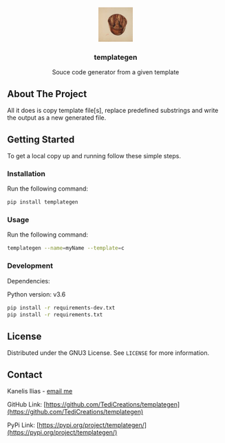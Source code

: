<!-- PROJECT LOGO -->
<br />
<p align="center">
  <a href="https://github.com/tedicreations/templategen">
    <img src="./images/logo.jpeg" alt="Logo" width="80" height="80">
  </a>

  <h3 align="center">templategen</h3>

  <p align="center">
    Souce code generator from a given template
  </p>
</p>

<!-- ABOUT THE PROJECT -->
## About The Project

All it does is copy template file[s], replace predefined substrings and write the output as a new generated file.

<!-- GETTING STARTED -->
## Getting Started

To get a local copy up and running follow these simple steps.


### Installation

Run the following command:

```sh
pip install templategen
```

### Usage

Run the following command:

```sh
templategen --name=myName --template=c
```

### Development

Dependencies:

Python version: v3.6

```sh
pip install -r requirements-dev.txt
pip install -r requirements.txt
```

<!-- LICENSE -->
## License

Distributed under the GNU3 License. See `LICENSE` for more information.


<!-- CONTACT -->
## Contact

Kanelis Ilias - [email me](mailto:hkanelhs@yahoo.gr)

GitHub Link: [https://github.com/TediCreations/templategen](https://github.com/TediCreations/templategen)

PyPi Link: [https://pypi.org/project/templategen/](https://pypi.org/project/templategen/)
